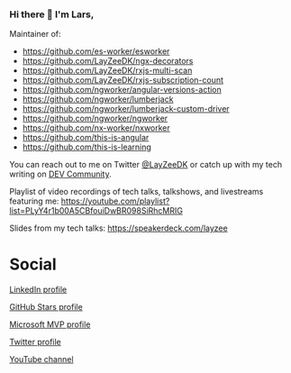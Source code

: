 ### Hi there 👋 I'm Lars,

Maintainer of:
- https://github.com/es-worker/esworker
- https://github.com/LayZeeDK/ngx-decorators
- https://github.com/LayZeeDK/rxjs-multi-scan
- https://github.com/LayZeeDK/rxjs-subscription-count
- https://github.com/ngworker/angular-versions-action
- https://github.com/ngworker/lumberjack
- https://github.com/ngworker/lumberjack-custom-driver
- https://github.com/ngworker/ngworker
- https://github.com/nx-worker/nxworker
- https://github.com/this-is-angular
- https://github.com/this-is-learning

You can reach out to me on Twitter [@LayZeeDK](https://twitter.com/LayZeeDK) or catch up with my tech writing on [DEV Community](https://dev.to/layzee).

Playlist of video recordings of tech talks, talkshows, and livestreams featuring me:
https://youtube.com/playlist?list=PLyY4r1b00A5CBfouiDwBR098SiRhcMRIG

Slides from my tech talks: https://speakerdeck.com/layzee

# Social
[LinkedIn profile](https://www.linkedin.com/in/larsgbn/)

[GitHub Stars profile](https://stars.github.com/profiles/layzeedk/)

[Microsoft MVP profile](https://mvp.microsoft.com/en-us/mvp/Lars%20Gyrup%20Brink%20Nielsen-5003831)

[Twitter profile](https://twitter.com/LayZeeDK)

[YouTube channel](https://www.youtube.com/c/LarsGyrupBrinkNielsen)
